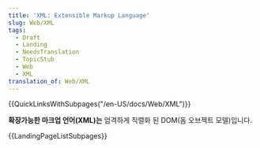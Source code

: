 ```yaml
---
title: 'XML: Extensible Markup Language'
slug: Web/XML
tags:
  - Draft
  - Landing
  - NeedsTranslation
  - TopicStub
  - Web
  - XML
translation_of: Web/XML
---
```

{{QuickLinksWithSubpages("/en-US/docs/Web/XML")}}

**확장가능한 마크업 언어(XML)는** 엄격하게 직렬화 된 DOM(돔 오브젝트 모델)입니다.

{{LandingPageListSubpages}}
